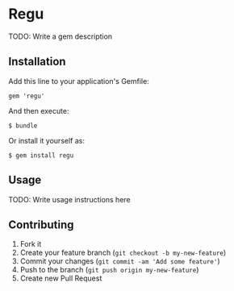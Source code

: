 # Regu

TODO: Write a gem description

## Installation

Add this line to your application's Gemfile:

    gem 'regu'

And then execute:

    $ bundle

Or install it yourself as:

    $ gem install regu

## Usage

TODO: Write usage instructions here

## Contributing

1. Fork it
2. Create your feature branch (`git checkout -b my-new-feature`)
3. Commit your changes (`git commit -am 'Add some feature'`)
4. Push to the branch (`git push origin my-new-feature`)
5. Create new Pull Request
